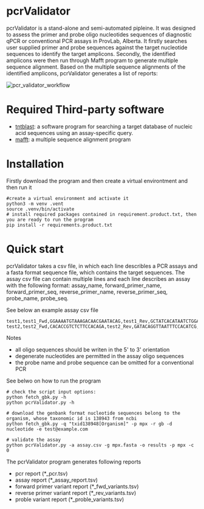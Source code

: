 # pcrValidator
pcrValidator is a stand-alone and semi-automated pipleine. It was designed to assess the primer and probe oligo nucleotides sequences of diagnostic qPCR or conventional PCR assays in ProvLab, Alberta. It firstly searches user supplied primer and probe sequences against the target nucleotide sequences to identify the target amplicons. Secondly, the identified amplicons were then run through Mafft program to generate multiple sequence alignment. Based on the multiple sequence alignments of the identified amplicons, pcrValidator generates a list of reports:

![pcr_validator_workflow](https://user-images.githubusercontent.com/52679027/194162582-c5b064b6-eaab-4f10-9e50-8194bce3534f.png)

# Required Third-party software
* [tntblast](https://github.com/jgans/thermonucleotideBLAST): a software program for searching a target database of nucleic acid sequences using an assay-specific query.
* [mafft](https://mafft.cbrc.jp/alignment/software/): a multiple sequence alignment program

# Installation
Firstly download the program and then create a virtual environtment and then run it
```
#create a virtual environment and activate it
python3 -m venv .vent
source .venv/bin/activate
# install required packages contained in requirement.product.txt, then you are ready to run the program
pip install -r requirements.product.txt
```

# Quick start
 pcrValidator takes a csv file, in which each line describles a PCR assays and a fasta format sequence file, which contains the target sequences. The assay csv file can contain multiple lines and each line describes an assay with the following format: assay_name, forward_primer_name, forward_primer_seq, reverse_primer_name, reverse_primer_seq, probe_name, probe_seq. 

See below an example assay csv file

```
test1,test1_Fwd,GGAAAATGTAAAGACAACGAATACAG,test1_Rev,GCTATCACATAATCTGGAAGCGTA,test1_Probe,AAGCCGTAATCTATGTTGTCTATCGTGTCC
test2,test2_Fwd,CACACCGTCTCTTCCACAGA,test2_Rev,GATACAGGTTAATTTCCACATCG,test2_Probe,AACCCGTCGTAACCAGCAATACATTT
```

Notes

* all oligo sequences should be writen in the 5' to 3' orientation
* degenerate nucleotides are permitted in the assay oligo sequences
* the probe name and probe sequence can be omitted for a conventional PCR

See belwo on how to run the program
```
# check the script input options:
python fetch_gbk.py -h
python pcrValidator.py -h

# download the genbank format nucleotide sequences belong to the organism, whose taxonomic id is 138943 from ncbi
python fetch_gbk.py -q "txid138948[Organism]" -p mpx -r gb -d nucleotide -e test@example.com

# validate the assay
python pcrValidator.py -a assay.csv -g mpx.fasta -o results -p mpx -c 0 
```

The pcrValidator program generates following reports
* pcr report (*_pcr.tsv)
* assay report (*_assay_report.tsv)
* forward primer variant report (*_fwd_variants.tsv)
* reverse primer variant report (*_rev_variants.tsv)
* proble variant report (*_proble_variants.tsv)
